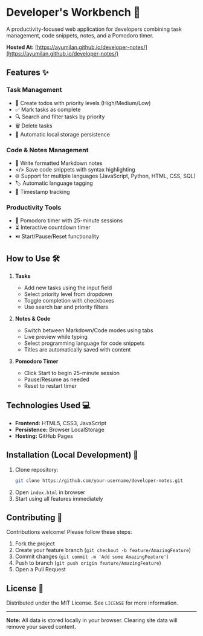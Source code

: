 # Developer's Workbench 🚀

A productivity-focused web application for developers combining task management, code snippets, notes, and a Pomodoro timer.

**Hosted At:** [https://ayumilan.github.io/developer-notes/](https://ayumilan.github.io/developer-notes/)

## Features ✨

### Task Management
- 📝 Create todos with priority levels (High/Medium/Low)
- ✅ Mark tasks as complete
- 🔍 Search and filter tasks by priority
- 🗑️ Delete tasks
- 💾 Automatic local storage persistence

### Code & Notes Management
- 📄 Write formatted Markdown notes
- </> Save code snippets with syntax highlighting
- 🌐 Support for multiple languages (JavaScript, Python, HTML, CSS, SQL)
- 🏷️ Automatic language tagging
- 📅 Timestamp tracking

### Productivity Tools
- 🍅 Pomodoro timer with 25-minute sessions
- ⏳ Interactive countdown timer
- ⏯️ Start/Pause/Reset functionality

## How to Use 🛠️

1. **Tasks**
   - Add new tasks using the input field
   - Select priority level from dropdown
   - Toggle completion with checkboxes
   - Use search bar and priority filters

2. **Notes & Code**
   - Switch between Markdown/Code modes using tabs
   - Live preview while typing
   - Select programming language for code snippets
   - Titles are automatically saved with content

3. **Pomodoro Timer**
   - Click Start to begin 25-minute session
   - Pause/Resume as needed
   - Reset to restart timer

## Technologies Used 💻

- **Frontend:** HTML5, CSS3, JavaScript
- **Persistence:** Browser LocalStorage
- **Hosting:** GitHub Pages

## Installation (Local Development) 🔧

1. Clone repository:
   ```bash
   git clone https://github.com/your-username/developer-notes.git
   ```
2. Open `index.html` in browser
3. Start using all features immediately

## Contributing 🤝

Contributions welcome! Please follow these steps:
1. Fork the project
2. Create your feature branch (`git checkout -b feature/AmazingFeature`)
3. Commit changes (`git commit -m 'Add some AmazingFeature'`)
4. Push to branch (`git push origin feature/AmazingFeature`)
5. Open a Pull Request

## License 📄

Distributed under the MIT License. See `LICENSE` for more information.

---

**Note:** All data is stored locally in your browser. Clearing site data will remove your saved content.
